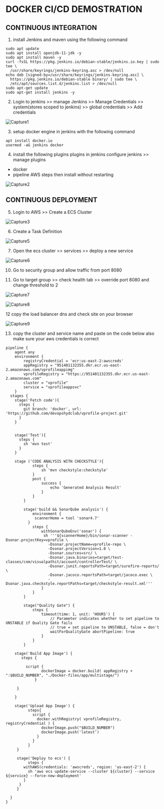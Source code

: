 # DOCKER CI/CD DEMOSTRATION

## CONTINUOUS INTEGRATION
1. install Jenkins and maven using the following command
```
sudo apt update
sudo apt install openjdk-11-jdk -y
sudo apt install maven -y
curl -fsSL https://pkg.jenkins.io/debian-stable/jenkins.io.key | sudo tee \
  /usr/share/keyrings/jenkins-keyring.asc > /dev/null
echo deb [signed-by=/usr/share/keyrings/jenkins-keyring.asc] \
  https://pkg.jenkins.io/debian-stable binary/ | sudo tee \
  /etc/apt/sources.list.d/jenkins.list > /dev/null
sudo apt-get update
sudo apt-get install jenkins -y
```

2. Login to jenkins >> manage Jenkins >> Manage Credentials >> system(stores scoped to jenkins) >> global credentials >> Add credentials

![Capture1](https://user-images.githubusercontent.com/18073289/196464275-66a3485e-4112-4791-a1ab-15c222819716.PNG)


3. setup docker engine in jenkins with the following command
```
apt install docker.io
usermod -aG jenkins docker
```

4. install the following plugins plugins in jenkins
configure jenkins >> manage plugins
* docker
* pipeline AWS steps
then install without restarting

![Capture2](https://user-images.githubusercontent.com/18073289/196464345-1395419a-575f-44ee-9313-893696c2a0a5.PNG)


## CONTINUOUS DEPLOYMENT

5. Login to AWS >> Create a ECS Cluster

![Capture3](https://user-images.githubusercontent.com/18073289/196464538-562f0c5b-358e-49b9-ae8c-62bb1d3dbd97.PNG)


6. Create a Task Definition

![Capture5](https://user-images.githubusercontent.com/18073289/196465526-cb91040c-91c1-4177-b48c-fe060b2d5648.PNG)



7. Open the ecs cluster >> services >> deploy a new service

![Capture6](https://user-images.githubusercontent.com/18073289/196465563-70f978df-b028-458e-aa3c-26c098c1672a.PNG)



10. Go to security group and allow traffic from port 8080



11. Go to target group >> check health tab >> override port 8080 and change threshold to 2


![Capture7](https://user-images.githubusercontent.com/18073289/196465747-ca2c6ae4-f794-4c6d-a122-1957e7b7d2c0.PNG)

![Capture8](https://user-images.githubusercontent.com/18073289/196465783-3738995c-551e-4bab-87f3-8a24a1eda66e.PNG)


12 copy the load balancer dns and check site on your browser

![Capture9](https://user-images.githubusercontent.com/18073289/196466155-43cf8bd2-de7c-4cc8-ad3e-2e90d43572e6.PNG)


13. copy the cluster and service name and paste on the code below also make sure your aws credentials is correct


```
pipeline {
    agent any
    environment {
        registryCredential = 'ecr:us-east-2:awscreds'
        appRegistry = "951401132355.dkr.ecr.us-east-2.amazonaws.com/vprofileappimg"
        vprofileRegistry = "https://951401132355.dkr.ecr.us-east-2.amazonaws.com"
        cluster = "vprofile"
        service = "vprofileappsvc"
    }
  stages {
    stage('Fetch code'){
      steps {
        git branch: 'docker', url: 'https://github.com/devopshydclub/vprofile-project.git'
      }
    }


    stage('Test'){
      steps {
        sh 'mvn test'
      }
    }

    stage ('CODE ANALYSIS WITH CHECKSTYLE'){
            steps {
                sh 'mvn checkstyle:checkstyle'
            }
            post {
                success {
                    echo 'Generated Analysis Result'
                }
            }
        }

        stage('build && SonarQube analysis') {
            environment {
             scannerHome = tool 'sonar4.7'
          }
            steps {
                withSonarQubeEnv('sonar') {
                 sh '''${scannerHome}/bin/sonar-scanner -Dsonar.projectKey=vprofile \
                   -Dsonar.projectName=vprofile-repo \
                   -Dsonar.projectVersion=1.0 \
                   -Dsonar.sources=src/ \
                   -Dsonar.java.binaries=target/test-classes/com/visualpathit/account/controllerTest/ \
                   -Dsonar.junit.reportsPath=target/surefire-reports/ \
                   -Dsonar.jacoco.reportsPath=target/jacoco.exec \
                   -Dsonar.java.checkstyle.reportPaths=target/checkstyle-result.xml'''
                }
            }
        }

        stage("Quality Gate") {
            steps {
                timeout(time: 1, unit: 'HOURS') {
                    // Parameter indicates whether to set pipeline to UNSTABLE if Quality Gate fails
                    // true = set pipeline to UNSTABLE, false = don't
                    waitForQualityGate abortPipeline: true
                }
            }
        }

    stage('Build App Image') {
       steps {
       
         script {
                dockerImage = docker.build( appRegistry + ":$BUILD_NUMBER", "./Docker-files/app/multistage/")
             }

     }
    
    }

    stage('Upload App Image') {
          steps{
            script {
              docker.withRegistry( vprofileRegistry, registryCredential ) {
                dockerImage.push("$BUILD_NUMBER")
                dockerImage.push('latest')
              }
            }
          }
     }
     
     stage('Deploy to ecs') {
          steps {
        withAWS(credentials: 'awscreds', region: 'us-east-2') {
          sh 'aws ecs update-service --cluster ${cluster} --service ${service} --force-new-deployment'
        }
      }
     }

  }
}
```








